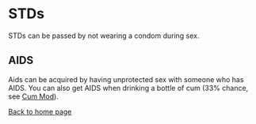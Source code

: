 # STDs

STDs can be passed by not wearing a condom during sex. 

## AIDS

Aids can be acquired by having unprotected sex with someone who has AIDS. You can also get AIDS when drinking a bottle of cum (33% chance, see [Cum Mod](cum.md)).

[Back to home page](README.md)